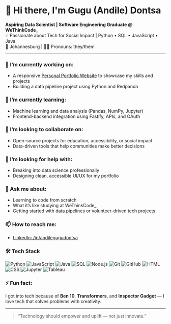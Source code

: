 # 👋 Hi there, I'm Gugu (Andile) Dontsa

**Aspiring Data Scientist | Software Engineering Graduate @ WeThinkCode_**  
💡 Passionate about Tech for Social Impact | Python • SQL • JavaScript • Java  
📍 Johannesburg | 🏳️‍🌈 Pronouns: they/them

---

### 🔭 I’m currently working on:
- A responsive [Personal Portfolio Website](https://guguandiledontsa.github.io/personal-portfolio-website) to showcase my skills and projects
- Building a data pipeline project using Python and Redpanda

### 🌱 I’m currently learning:
- Machine learning and data analysis (Pandas, NumPy, Jupyter)
- Frontend-backend integration using Fastify, APIs, and OAuth

### 👯 I’m looking to collaborate on:
- Open-source projects for education, accessibility, or social impact
- Data-driven tools that help communities make better decisions

### 🤔 I’m looking for help with:
- Breaking into data science professionally
- Designing clean, accessible UI/UX for my portfolio

### 💬 Ask me about:
- Learning to code from scratch
- What it’s like studying at WeThinkCode_
- Getting started with data pipelines or volunteer-driven tech projects

### 📫 How to reach me:
- [LinkedIn: /in/andilegugudontsa](https://linkedin.com/in/andilegugudontsa)

### 🛠️ Tech Stack

![Python](https://img.shields.io/badge/Python-3776AB?style=flat&logo=python&logoColor=white)
![JavaScript](https://img.shields.io/badge/JavaScript-F7DF1E?style=flat&logo=javascript&logoColor=black)
![Java](https://img.shields.io/badge/Java-007396?style=flat&logo=java&logoColor=white)
![SQL](https://img.shields.io/badge/SQL-003B57?style=flat&logo=postgresql&logoColor=white)
![Node.js](https://img.shields.io/badge/Node.js-339933?style=flat&logo=nodedotjs&logoColor=white)
![Git](https://img.shields.io/badge/Git-F05032?style=flat&logo=git&logoColor=white)
![GitHub](https://img.shields.io/badge/GitHub-181717?style=flat&logo=github&logoColor=white)
![HTML](https://img.shields.io/badge/HTML5-E34F26?style=flat&logo=html5&logoColor=white)
![CSS](https://img.shields.io/badge/CSS3-1572B6?style=flat&logo=css3&logoColor=white)
![Jupyter](https://img.shields.io/badge/Jupyter-F37626?style=flat&logo=jupyter&logoColor=white)
![Tableau](https://img.shields.io/badge/Tableau-E97627?style=flat&logo=tableau&logoColor=white)


### ⚡ Fun fact:
I got into tech because of **Ben 10**, **Transformers**, and **Inspector Gadget** — I love tech that solves problems with creativity.

---

> “Technology should empower and uplift — not just innovate.”
